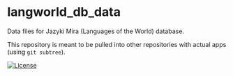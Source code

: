 # langworld_db_data
Data files for Jazyki Mira (Languages of the World) database.

This repository is meant to be pulled into other repositories 
with actual apps (using `git subtree`). 

[![License](https://licensebuttons.net/l/by/4.0/88x31.png)](https://creativecommons.org/licenses/by/4.0/)
